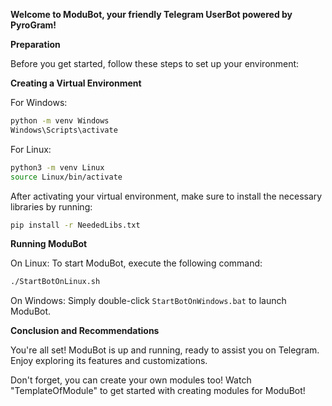 **Welcome to ModuBot, your friendly Telegram UserBot powered by PyroGram!**

**Preparation**

Before you get started, follow these steps to set up your environment:

**Creating a Virtual Environment**

For Windows:
```bash
python -m venv Windows
Windows\Scripts\activate
```

For Linux:
```bash
python3 -m venv Linux
source Linux/bin/activate
```

After activating your virtual environment, make sure to install the necessary libraries by running:
```bash
pip install -r NeededLibs.txt
```

**Running ModuBot**

On Linux:
To start ModuBot, execute the following command:
```bash
./StartBotOnLinux.sh
```

On Windows:
Simply double-click `StartBotOnWindows.bat` to launch ModuBot.

**Conclusion and Recommendations**

You're all set! ModuBot is up and running, ready to assist you on Telegram. Enjoy exploring its features and customizations.

Don't forget, you can create your own modules too! Watch "TemplateOfModule" to get started with creating modules for ModuBot!
